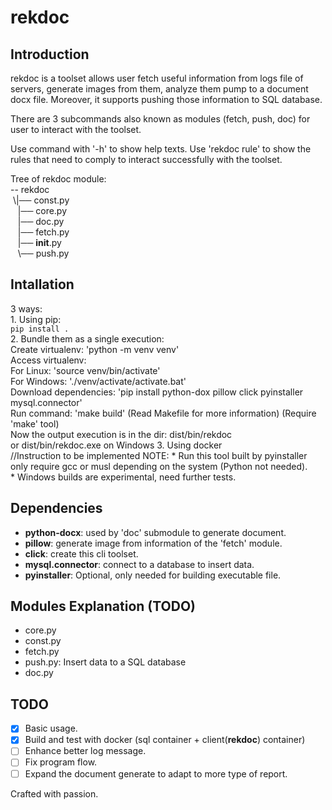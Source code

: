 # rekdoc

## Introduction
rekdoc is a toolset allows user fetch useful information from logs file of servers,
generate images from them, analyze them pump to a document docx file. Moreover, it supports
pushing those information to SQL database.

There are 3 subcommands also known as modules (fetch, push, doc) for user to interact with the toolset.

Use command with '-h' to show help texts.
Use 'rekdoc rule' to show the rules that need to comply to interact successfully with the toolset.

Tree of rekdoc module:\
-- rekdoc\
 \\|── const.py\
   |── core.py\
   |── doc.py\
   |── fetch.py\
   |── __init__.py\
   \\── push.py

## Intallation
3 ways:\
    1. Using pip:\
        `pip install .`\
    2. Bundle them as a single execution:\
        Create virtualenv: 'python -m venv venv'\
        Access virtualenv:\
            For Linux: 'source venv/bin/activate'\
            For Windows: './venv/activate/activate.bat'\
        Download dependencies: 'pip install python-dox pillow click pyinstaller mysql.connector'\
        Run command: 'make build' (Read Makefile for more information) (Require 'make' tool)\
        Now the output execution is in the dir: dist/bin/rekdoc\
                                                or dist/bin/rekdoc.exe on Windows
    3. Using docker\
        //Instruction to be implemented
    NOTE: 
    * Run this tool built by pyinstaller only require gcc or musl depending on the system (Python not needed).\
    * Windows builds are experimental, need further tests.

## Dependencies
* **python-docx**: used by 'doc' submodule to generate document.
* **pillow**: generate image from information of the 'fetch' module.
* **click**: create this cli toolset.
* **mysql.connector**: connect to a database to insert data.
* **pyinstaller**: Optional, only needed for building executable file.

## Modules Explanation (TODO)
* core.py
* const.py
* fetch.py
* push.py: Insert data to a SQL database
* doc.py

## TODO
- [x] Basic usage.
- [x] Build and test with docker (sql container + client(**rekdoc**) container)
- [ ] Enhance better log message.
- [ ] Fix program flow.
- [ ] Expand the document generate to adapt to more type of report.

Crafted with passion.
